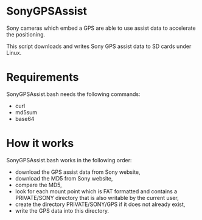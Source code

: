 # SonyGPSAssist
Sony cameras which embed a GPS are able to use assist data to accelerate the
positioning.

This script downloads and writes Sony GPS assist data to SD cards under Linux.

# Requirements
SonyGPSAssist.bash needs the following commands:

- curl
- md5sum
- base64

# How it works
SonyGPSAssist.bash works in the following order:

- download the GPS assist data from Sony website,
- download the MD5 from Sony website,
- compare the MD5,
- look for each mount point which is FAT formatted and contains a PRIVATE/SONY
  directory that is also writable by the current user,
- create the directory PRIVATE/SONY/GPS if it does not already exist,
- write the GPS data into this directory.

